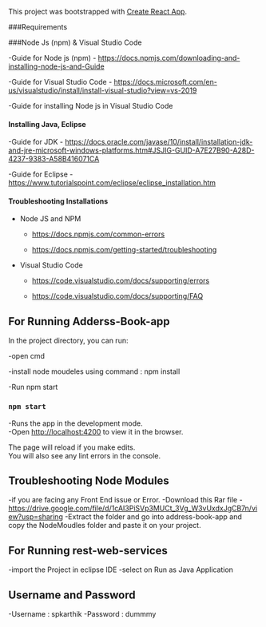 
This project was bootstrapped with [Create React App](https://github.com/facebook/create-react-app).

###Requirements

###Node Js (npm) & Visual Studio Code

-Guide for Node js (npm) - https://docs.npmjs.com/downloading-and-installing-node-js-and-Guide

-Guide for Visual Studio Code - https://docs.microsoft.com/en-us/visualstudio/install/install-visual-studio?view=vs-2019

-Guide for installing Node js in Visual Studio Code

#### Installing Java, Eclipse 
-Guide for JDK - https://docs.oracle.com/javase/10/install/installation-jdk-and-jre-microsoft-windows-platforms.htm#JSJIG-GUID-A7E27B90-A28D-4237-9383-A58B416071CA

-Guide for Eclipse -https://www.tutorialspoint.com/eclipse/eclipse_installation.htm

#### Troubleshooting Installations

- Node JS and NPM 
  - https://docs.npmjs.com/common-errors
  
  - https://docs.npmjs.com/getting-started/troubleshooting
  
- Visual Studio Code

  - https://code.visualstudio.com/docs/supporting/errors
  
  - https://code.visualstudio.com/docs/supporting/FAQ
  

## For Running Adderss-Book-app

In the project directory, you can run:

-open cmd

-install node moudeles using command : npm install

-Run npm start

### `npm start`

-Runs the app in the development mode.<br />
-Open [http://localhost:4200](http://localhost:4200) to view it in the browser.

The page will reload if you make edits.<br />
You will also see any lint errors in the console.

## Troubleshooting Node Modules
-if you are facing any Front End issue or Error.
-Download this Rar file - https://drive.google.com/file/d/1cAI3PiSVp3MUCt_3Vg_W3vUxdxJgCB7n/view?usp=sharing
-Extract the folder and go into address-book-app and copy the NodeMoudles folder and paste it on your project.

## For Running rest-web-services
-import the Project in eclipse IDE
-select on Run as Java Application

## Username and Password
-Username : spkarthik
-Password : dummmy

